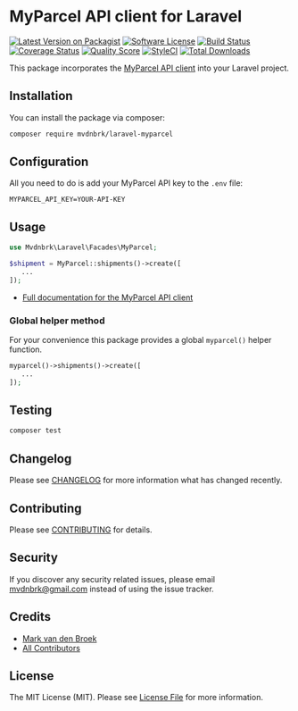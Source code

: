 # MyParcel API client for Laravel

[![Latest Version on Packagist][ico-version]][link-packagist]
[![Software License][ico-license]](LICENSE.md)
[![Build Status][ico-travis]][link-travis]
[![Coverage Status][ico-scrutinizer]][link-scrutinizer]
[![Quality Score][ico-code-quality]][link-code-quality]
[![StyleCI][ico-style-ci]][link-style-ci]
[![Total Downloads][ico-downloads]][link-downloads]

This package incorporates the [MyParcel API client](https://github.com/mvdnbrk/myparcel-php-api) into your Laravel project.

## Installation

You can install the package via composer:

```bash
composer require mvdnbrk/laravel-myparcel
```

## Configuration

All you need to do is add your MyParcel API key to the `.env` file:

```
MYPARCEL_API_KEY=YOUR-API-KEY
```

## Usage

```php
use Mvdnbrk\Laravel\Facades\MyParcel;

$shipment = MyParcel::shipments()->create([
   ...
]);
```

* [Full documentation for the MyParcel API client](https://github.com/mvdnbrk/myparcel-php-api)

### Global helper method

For your convenience this package provides a global `myparcel()` helper function.

```php
myparcel()->shipments()->create([
   ...
]);
```

## Testing

``` bash
composer test
```
## Changelog

Please see [CHANGELOG](CHANGELOG.md) for more information what has changed recently.

## Contributing

Please see [CONTRIBUTING](.github/CONTRIBUTING.md) for details.

## Security

If you discover any security related issues, please email mvdnbrk@gmail.com instead of using the issue tracker.

## Credits

- [Mark van den Broek][link-author]
- [All Contributors][link-contributors]

## License

The MIT License (MIT). Please see [License File](LICENSE.md) for more information.

[ico-version]: https://img.shields.io/packagist/v/mvdnbrk/laravel-myparcel.svg?style=flat-square
[ico-license]: https://img.shields.io/badge/license-MIT-brightgreen.svg?style=flat-square
[ico-travis]: https://img.shields.io/travis/mvdnbrk/laravel-myparcel/master.svg?style=flat-square
[ico-scrutinizer]: https://img.shields.io/scrutinizer/coverage/g/mvdnbrk/laravel-myparcel.svg?style=flat-square
[ico-code-quality]: https://img.shields.io/scrutinizer/g/mvdnbrk/laravel-myparcel.svg?style=flat-square
[ico-style-ci]: https://styleci.io/repos/221930206/shield?branch=master
[ico-downloads]: https://img.shields.io/packagist/dt/mvdnbrk/laravel-myparcel.svg?style=flat-square

[link-packagist]: https://packagist.org/packages/mvdnbrk/laravel-myparcel
[link-travis]: https://travis-ci.org/mvdnbrk/laravel-myparcel
[link-scrutinizer]: https://scrutinizer-ci.com/g/mvdnbrk/laravel-myparcel/code-structure
[link-code-quality]: https://scrutinizer-ci.com/g/mvdnbrk/laravel-myparcel
[link-style-ci]: https://styleci.io/repos/221930206
[link-downloads]: https://packagist.org/packages/mvdnbrk/laravel-myparcel
[link-author]: https://github.com/mvdnbrk
[link-contributors]: ../../contributors

